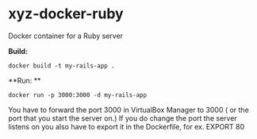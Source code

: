 # xyz-docker-ruby
Docker container for a Ruby server

**Build:**

    docker build -t my-rails-app .

**Run: **

    docker run -p 3000:3000 -d my-rails-app
    
    
You have to forward the port 3000 in VirtualBox Manager to 3000 ( or the port that you start the server on.)
If you do change the port the server listens on you also have to export it in the Dockerfile, for ex. EXPORT 80


